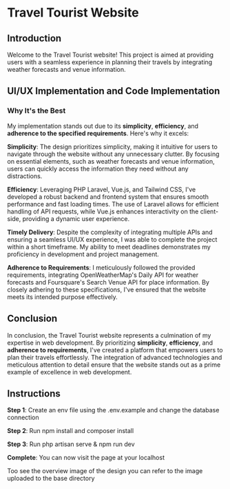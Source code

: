 # Travel Tourist Website

## Introduction

Welcome to the Travel Tourist website! This project is aimed at providing users with a seamless experience in planning their travels by integrating weather forecasts and venue information.

## UI/UX Implementation and Code Implementation

### Why It's the Best

My implementation stands out due to its **simplicity**, **efficiency**, and **adherence to the specified requirements**. Here's why it excels:

**Simplicity**: The design prioritizes simplicity, making it intuitive for users to navigate through the website without any unnecessary clutter. By focusing on essential elements, such as weather forecasts and venue information, users can quickly access the information they need without any distractions.

**Efficiency**: Leveraging PHP Laravel, Vue.js, and Tailwind CSS, I've developed a robust backend and frontend system that ensures smooth performance and fast loading times. The use of Laravel allows for efficient handling of API requests, while Vue.js enhances interactivity on the client-side, providing a dynamic user experience.

**Timely Delivery**: Despite the complexity of integrating multiple APIs and ensuring a seamless UI/UX experience, I was able to complete the project within a short timeframe. My ability to meet deadlines demonstrates my proficiency in development and project management.

**Adherence to Requirements**: I meticulously followed the provided requirements, integrating OpenWeatherMap's Daily API for weather forecasts and Foursquare's Search Venue API for place information. By closely adhering to these specifications, I've ensured that the website meets its intended purpose effectively.

## Conclusion

In conclusion, the Travel Tourist website represents a culmination of my expertise in web development. By prioritizing **simplicity**, **efficiency**, and **adherence to requirements**, I've created a platform that empowers users to plan their travels effortlessly. The integration of advanced technologies and meticulous attention to detail ensure that the website stands out as a prime example of excellence in web development.

## Instructions

**Step 1**: Create an env file using the .env.example and change the database connection

**Step 2**: Run npm install and composer install

**Step 3**: Run php artisan serve & npm run dev

**Complete**: You can now visit the page at your localhost

Too see the overview image of the design you can refer to the image uploaded to the base directory
